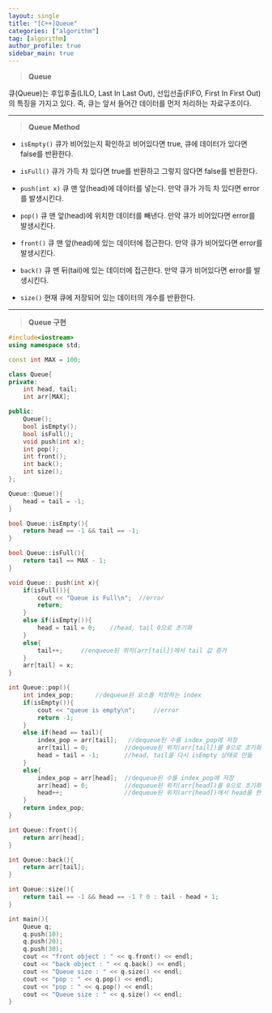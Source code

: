 ```yaml
---
layout: single
title: "[C++]Queue"
categories: ["algorithm"]
tag: [algorithm]
author_profile: true
sidebar_main: true
---
```


> **Queue**

큐(Queue)는 후입후출(LILO, Last In Last Out), 선입선출(FIFO, First In First Out) 의 특징을 가지고 있다. 즉, 큐는 앞서 들어간 데이터를 먼저 처리하는 자료구조이다.

---

> **Queue Method**

* ```isEmpty()```
큐가 비어있는지 확인하고 비어있다면 true, 큐에 데이터가 있다면 false를 반환한다.

* ```isFull()```
큐가 가득 차 있다면 true를 반환하고 그렇지 않다면 false를 반환한다. 

* ```push(int x)```
큐 맨 앞(head)에 데이터를 넣는다. 만약 큐가 가득 차 있다면 error를 발생시킨다.

* ```pop()```
큐 맨 앞(head)에 위치한 데이터를 빼낸다. 만약 큐가 비어있다면 error를 발생시킨다.

* ```front()```
큐 맨 앞(head)에 있는 데이터에 접근한다. 만약 큐가 비어있다면 error를 발생시킨다.

* ```back()```
큐 맨 뒤(tail)에 있는 데이터에 접근한다. 만약 큐가 비어있다면 error를 발생시킨다.

* ```size()```
현재 큐에 저장되어 있는 데이터의 개수를 반환한다.

---

> **Queue 구현**

```cpp
#include<iostream>
using namespace std;

const int MAX = 100;

class Queue{
private:
    int head, tail;
    int arr[MAX];

public:
    Queue();
    bool isEmpty();
    bool isFull();
    void push(int x);
    int pop();
    int front();
    int back();
    int size();
};

Queue::Queue(){
    head = tail = -1;
}

bool Queue::isEmpty(){
    return head == -1 && tail == -1;
}

bool Queue::isFull(){
    return tail == MAX - 1;
}

void Queue:: push(int x){
    if(isFull()){
        cout << "Queue is Full\n";	//error
        return;
    }
    else if(isEmpty()){
        head = tail = 0;    //head, tail 0으로 초기화
    }
    else{
        tail++;		//enqueue된 위치(arr[tail])에서 tail 값 증가
    }
    arr[tail] = x; 
}

int Queue::pop(){
    int index_pop;      //dequeue된 요소를 저장하는 index
    if(isEmpty()){
        cout << "queue is empty\n";		//error
        return -1;
    }
    else if(head == tail){
        index_pop = arr[tail];   //dequeue된 수를 index_pop에 저장
        arr[tail] = 0;          //dequeue된 위치(arr[tail])를 0으로 초기화
        head = tail = -1;		//head, tail을 다시 isEmpty 상태로 만듦
    }
    else{
        index_pop = arr[head];  //dequeue된 수를 index_pop에 저장
        arr[head] = 0;          //dequeue된 위치(arr[head])를 0으로 초기화
        head++;                 //dequeue된 위치(arr[head])에서 head를 한 칸 증가
    }
    return index_pop;
}

int Queue::front(){
    return arr[head];
}

int Queue::back(){
    return arr[tail];
}

int Queue::size(){
    return tail == -1 && head == -1 ? 0 : tail - head + 1;
}

int main(){
    Queue q;
    q.push(10);
    q.push(20);
    q.push(30);
    cout << "front object : " << q.front() << endl;
    cout << "back object : " << q.back() << endl;
    cout << "Queue size : " << q.size() << endl;
    cout << "pop : " << q.pop() << endl;
    cout << "pop : " << q.pop() << endl;
    cout << "Queue size : " << q.size() << endl;
}
```